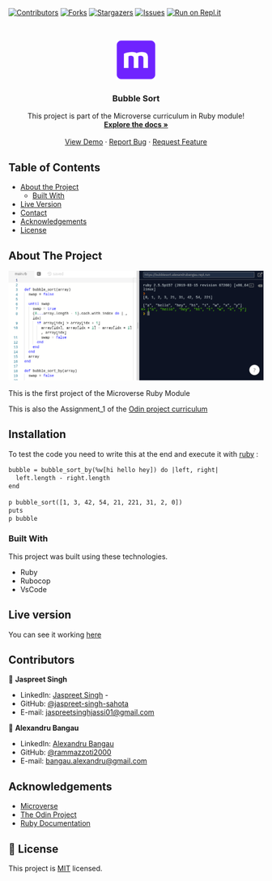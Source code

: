 <!--
*** Thanks for checking out this README Template. If you have a suggestion that would
*** make this better, please fork the repo and create a pull request or simply open
*** an issue with the tag "enhancement".
*** Thanks again! Now go create something AMAZING! :D
-->

<!-- PROJECT SHIELDS -->
<!--
*** I'm using markdown "reference style" links for readability.
*** Reference links are enclosed in brackets [ ] instead of parentheses ( ).
*** See the bottom of this document for the declaration of the reference variables
*** for contributors-url, forks-url, etc. This is an optional, concise syntax you may use.
*** https://www.markdownguide.org/basic-syntax/#reference-style-links
-->
[![Contributors][contributors-shield]][contributors-url]
[![Forks][forks-shield]][forks-url]
[![Stargazers][stars-shield]][stars-url]
[![Issues][issues-shield]][issues-url]
[![Run on Repl.it](https://repl.it/badge/github/rammazzoti2000/tic-toc-toe)](https://repl.it/github/rammazzoti2000/tic-toc-toe)

<!-- PROJECT LOGO -->
<br />
<p align="center">
  <a href="https://github.com/rammazzoti2000/Advanced-Building-Blocks---Bubble-Sort">
    <img src="images/microverse.png" alt="Logo" width="80" height="80">
  </a>

  <h3 align="center">Bubble Sort</h3>

  <p align="center">
    This project is part of the Microverse curriculum in Ruby module!
    <br />
    <a href="https://github.com/rammazzoti2000/
Advanced-Building-Blocks---Bubble-Sort"><strong>Explore the docs »</strong></a>
    <br />
    <br />
    <a href="https://repl.it/@AlexandruBangau/bubblesort">View Demo</a>
    ·
    <a href="https://github.com/rammazzoti2000/Advanced-Building-Blocks---Bubble-Sort/issues">Report Bug</a>
    ·
    <a href="https://github.com/rammazzoti2000/Advanced-Building-Blocks---Bubble-Sort/issues">Request Feature</a>
  </p>
</p>

<!-- TABLE OF CONTENTS -->
## Table of Contents

* [About the Project](#about-the-project)
  * [Built With](#built-with)
* [Live Version](#live-version)
* [Contact](#contact)
* [Acknowledgements](#acknowledgements)
* [License](#license)

<!-- ABOUT THE PROJECT -->
## About The Project

[![Product Name Screen Shot][product-screenshot]](https://repl.it/@AlexandruBangau/bubblesort)

This is the first project of the Microverse Ruby Module

This is also the Assignment_1 of the [Odin project curriculum](https://www.theodinproject.com/courses/ruby-programming/lessons/advanced-building-blocks)

<!-- ABOUT THE PROJECT -->
## Installation

To test the code you need to write this at the end and execute it with [ruby](https://repl.it) : 

```
bubble = bubble_sort_by(%w[hi hello hey]) do |left, right|
  left.length - right.length
end

p bubble_sort([1, 3, 42, 54, 21, 221, 31, 2, 0])
puts
p bubble

```

### Built With
This project was built using these technologies.
* Ruby
* Rubocop
* VsCode

<!-- LIVE VERSION -->
## Live version

You can see it working [here](https://repl.it/@AlexandruBangau/bubblesort)

<!-- CONTACT -->
## Contributors

👤 **Jaspreet Singh** 
    
- LinkedIn: [Jaspreet Singh](https://www.linkedin.com/in/jaspreet-singh-a28286146/) - 
- GitHub: [@jaspreet-singh-sahota](https://github.com/jaspreet-singh-sahota)
- E-mail: jaspreetsinghjassi01@gmail.com

👤 **Alexandru Bangau**

- LinkedIn: [Alexandru Bangau](https://www.linkedin.com/in/alexandru-bangau/)
- GitHub: [@rammazzoti2000](https://github.com/rammazzoti2000)
- E-mail: bangau.alexandru@gmail.com


<!-- ACKNOWLEDGEMENTS -->
## Acknowledgements
* [Microverse](https://www.microverse.org/)
* [The Odin Project](https://www.theodinproject.com/)
* [Ruby Documentation](https://www.ruby-lang.org/en/documentation/)

<!-- MARKDOWN LINKS & IMAGES -->
<!-- https://www.markdownguide.org/basic-syntax/#reference-style-links -->
[contributors-shield]: https://img.shields.io/github/contributors/rammazzoti2000/Advanced-Building-Blocks---Bubble-Sort.svg?style=flat-square
[contributors-url]: https://github.com/rammazzoti2000/Advanced-Building-Blocks---Bubble-Sort/graphs/contributors
[forks-shield]: https://img.shields.io/github/forks/rammazzoti2000/Advanced-Building-Blocks---Bubble-Sort.svg?style=flat-square
[forks-url]: https://github.com/rammazzoti2000/Advanced-Building-Blocks---Bubble-Sort/network/members
[stars-shield]: https://img.shields.io/github/stars/rammazzoti2000/Advanced-Building-Blocks---Bubble-Sort.svg?style=flat-square
[stars-url]: https://github.com/rammazzoti2000/Advanced-Building-Blocks---Bubble-Sort/stargazers
[issues-shield]: https://img.shields.io/github/issues/rammazzoti2000/Advanced-Building-Blocks---Bubble-Sort.svg?style=flat-square
[issues-url]: https://github.com/rammazzoti2000/Advanced-Building-Blocks---Bubble-Sort/issues
[product-screenshot]: images/bubble_sort.png

## 📝 License

This project is [MIT](https://opensource.org/licenses/MIT) licensed.
